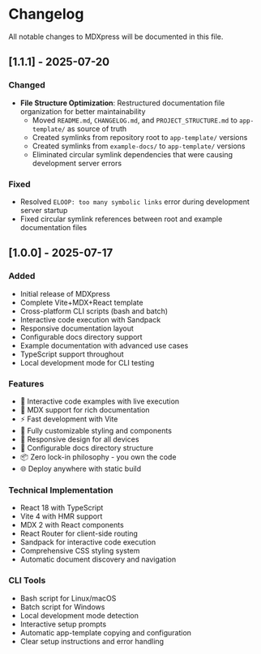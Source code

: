 # Changelog

All notable changes to MDXpress will be documented in this file.

## [1.1.1] - 2025-07-20

### Changed
- **File Structure Optimization**: Restructured documentation file organization for better maintainability
  - Moved `README.md`, `CHANGELOG.md`, and `PROJECT_STRUCTURE.md` to `app-template/` as source of truth
  - Created symlinks from repository root to `app-template/` versions
  - Created symlinks from `example-docs/` to `app-template/` versions
  - Eliminated circular symlink dependencies that were causing development server errors

### Fixed
- Resolved `ELOOP: too many symbolic links` error during development server startup
- Fixed circular symlink references between root and example documentation files

## [1.0.0] - 2025-07-17

### Added
- Initial release of MDXpress
- Complete Vite+MDX+React template
- Cross-platform CLI scripts (bash and batch)
- Interactive code execution with Sandpack
- Responsive documentation layout
- Configurable docs directory support
- Example documentation with advanced use cases
- TypeScript support throughout
- Local development mode for CLI testing

### Features
- 🚀 Interactive code examples with live execution
- 📝 MDX support for rich documentation
- ⚡ Fast development with Vite
- 🎨 Fully customizable styling and components
- 📱 Responsive design for all devices
- 🔧 Configurable docs directory structure
- 📦 Zero lock-in philosophy - you own the code
- 🌐 Deploy anywhere with static build

### Technical Implementation
- React 18 with TypeScript
- Vite 4 with HMR support
- MDX 2 with React components
- React Router for client-side routing
- Sandpack for interactive code execution
- Comprehensive CSS styling system
- Automatic document discovery and navigation

### CLI Tools
- Bash script for Linux/macOS
- Batch script for Windows
- Local development mode detection
- Interactive setup prompts
- Automatic app-template copying and configuration
- Clear setup instructions and error handling
